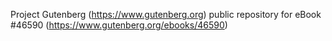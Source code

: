 Project Gutenberg (https://www.gutenberg.org) public repository for eBook #46590 (https://www.gutenberg.org/ebooks/46590)
